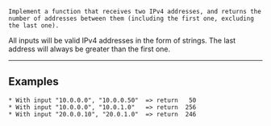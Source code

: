 ```if-not:sql
Implement a function that receives two IPv4 addresses, and returns the number of addresses between them (including the first one, excluding the last one).
```

All inputs will be valid IPv4 addresses in the form of strings. The last address will always be greater than the first one.

___

## Examples

```
* With input "10.0.0.0", "10.0.0.50"  => return   50 
* With input "10.0.0.0", "10.0.1.0"   => return  256 
* With input "20.0.0.10", "20.0.1.0"  => return  246
```